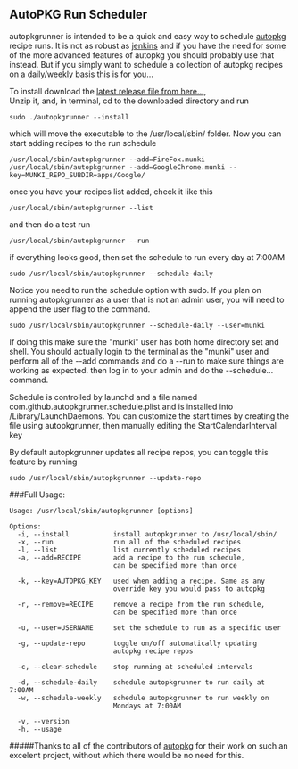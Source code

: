 ##  AutoPKG Run Scheduler

autopkgrunner is intended to be a quick and easy way to schedule [autopkg][autopkgio] recipe runs.  It is not as robust as [jenkins] and if you have the need for some of the more advanced features of autopkg you should probably use that instead.  But if you simply want to schedule a collection of autopkg recipes on a daily/weekly basis this is for you...  

To install download the [latest release file from here...](https://github.com/eahrold/autopkgrunner/releases),  
Unzip it, and, in terminal, cd to the downloaded directory and run

	sudo ./autopkgrunner --install
	
which will move the executable to the /usr/local/sbin/ folder.
Now you can start adding recipes to the run schedule

	/usr/local/sbin/autopkgrunner --add=FireFox.munki	
	/usr/local/sbin/autopkgrunner --add=GoogleChrome.munki --key=MUNKI_REPO_SUBDIR=apps/Google/

once you have your recipes list added, check it like this

	/usr/local/sbin/autopkgrunner --list
	
and then do a test run 

	/usr/local/sbin/autopkgrunner --run

if everything looks good, then set the schedule to run every day at 7:00AM

	sudo /usr/local/sbin/autopkgrunner --schedule-daily 

Notice you need to run the schedule option with sudo.  If you plan on running
autopkgrunner as a user that is not an admin user, you will need to append the user flag
to the command.

	sudo /usr/local/sbin/autopkgrunner --schedule-daily --user=munki
	
If doing this make sure the "munki" user has both home directory set and shell. 
You should actually login to the terminal as the "munki" user and perform all of
the --add commands and do a --run to make sure things are working as expected.
then log in to your admin and do the --schedule... command.

Schedule is controlled by launchd and a file named com.github.autopkgrunner.schedule.plist and is installed into /Library/LaunchDaemons.  You can customize the start times by creating the file using autopkgrunner, then manually editing the StartCalendarInterval key

By default autopkgrunner updates all recipe repos, you can toggle this feature by running

	sudo /usr/local/sbin/autopkgrunner --update-repo
    

###Full Usage:
```
Usage: /usr/local/sbin/autopkgrunner [options]

Options:
  -i, --install           install autopkgrunner to /usr/local/sbin/
  -x, --run               run all of the scheduled recipes
  -l, --list              list currently scheduled recipes
  -a, --add=RECIPE        add a recipe to the run schedule, 
                          can be specified more than once
                          
  -k, --key=AUTOPKG_KEY   used when adding a recipe. Same as any 
                          override key you would pass to autopkg
                          
  -r, --remove=RECIPE     remove a recipe from the run schedule,
                          can be specified more than once
                          
  -u, --user=USERNAME     set the schedule to run as a specific user
  
  -g, --update-repo       toggle on/off automatically updating 
                          autopkg recipe repos
                          
  -c, --clear-schedule    stop running at scheduled intervals

  -d, --schedule-daily    schedule autopkgrunner to run daily at 7:00AM
  -w, --schedule-weekly   schedule autopkgrunner to run weekly on
                          Mondays at 7:00AM
                          
  -v, --version 
  -h, --usage

```


  

#####Thanks to all of the contributors of [autopkg][autopkgcontrib] for their work on such an excelent project, without which there would be no need for this.

[autopkg]: https://github.com/autopkg/autopkg "Autpkg" 
[autopkgio]: http://autopkg.github.io/autopkg/ "AutoPKG IO"
[autopkgcontrib]:https://github.com/autopkg/autopkg/graphs/contributors
[jenkins]:http://jenkins-ci.org "Jenkins CI"